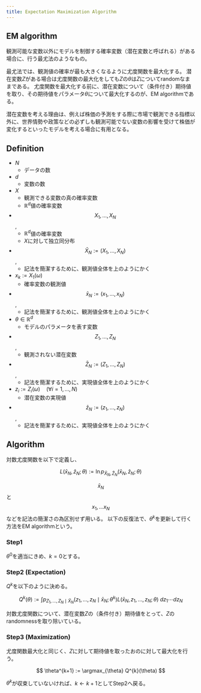 ```yaml
---
title: Expectation Maximization Algorithm
---
```


## EM algorithm
観測可能な変数以外にモデルを制御する確率変数（潜在変数と呼ばれる）がある場合に、行う最尤法のようなもの。

最尤法では、観測値の確率が最も大きくなるように尤度関数を最大化する。
潜在変数$Z$がある場合は尤度関数の最大化をしても$Z$の$\theta$は$Z$についてrandomなままである。
尤度関数を最大化する前に、潜在変数について（条件付き）期待値を取り、その期待値をパラメータ$\theta$について最大化するのが、EM algorithmである。

潜在変数を考える理由は、例えば株価の予測をする際に市場で観測できる指標以外に、世界情勢や政策などの必ずしも観測可能でない変数の影響を受けて株価が変化するといったモデルを考える場合に有用となる。

## Definition
* $N$
    * データの数
* $d$
    * 変数の数
* $X$
    * 観測できる変数の真の確率変数
    * $\mathbb{R}^{d}$値の確率変数
* $$X_{1}, \ldots, X_{N}$$,
    * $\mathbb{R}^{d}$値の確率変数
    * $X$に対して独立同分布
* $$\bar{X}_{N} := (X_{1}, \ldots, X_{N})$$,
    * 記法を簡潔するために、観測値全体を上のようにかく
* $x_{k} := X_{1}(\omega)$
    * 確率変数の観測値
* $$\bar{x}_{N} := (x_{1}, \ldots, x_{N})$$,
    * 記法を簡潔するために、観測値全体を上のようにかく
* $\theta \in \mathbb{R}^{d}$
    * モデルのパラメータを表す変数
* $$Z_{1}, \ldots, Z_{N}$$,
    * 観測されない潜在変数
* $$\bar{Z}_{N} := (Z_{1}, \ldots, Z_{N})$$,
    * 記法を簡潔するために、実現値全体を上のようにかく
* $z_{i} := Z_{i}(\omega) \quad (\forall i = 1, \ldots, N)$
    * 潜在変数の実現値
* $$\bar{z}_{N} := (z_{1}, \ldots, z_{N})$$,
    * 記法を簡潔するために、実現値全体を上のようにかく

## Algorithm
対数尤度関数を以下で定義し、

$$
    L(\bar{x}_{N}, \bar{z}_{N}; \theta)
    :=
    \ln p_{\bar{X}_{N}, \bar{Z}_{N}}(\bar{x}_{N}, \bar{z}_{N}; \theta)
$$

$$\bar{x}_{N}$$と$$x_{1}, \ldots x_{N}$$などを記法の簡潔さの為区別せず用いる。
以下の反復法で、$\theta^{k}$を更新して行く方法をEM algorithmという。

### Step1
$\theta^{0}$を適当にきめ、$k=0$とする。

### Step2 (Expectation)
$Q^{k}$を以下のように決める。

$$
    Q^{k}(\theta)
    :=
    \int
        p_{Z_{1}, \ldots, Z_{N} \mid \bar{X}_{N}}(z_{1}, \ldots, z_{N} \mid \bar{x}_{N}; \theta^{k})
        L(\bar{x}_{N}, z_{1}, \ldots, z_{N}; \theta)
    \ dz_{1} \cdots dz_{N}
$$

対数尤度関数について、潜在変数$Z$の（条件付き）期待値をとって、$Z$のrandomnessを取り除いている。

### Step3 (Maximization)
尤度関数最大化と同じく、$Z$に対して期待値を取ったおのに対して最大化を行う。

$$
    \theta^{k+1}
    :=
    \argmax_{\theta} Q^{k}(\theta)
$$

$\theta^{k}$が収束していないければ、$k \leftarrow k + 1$としてStep2へ戻る。
